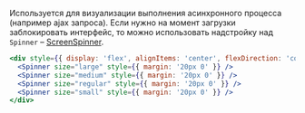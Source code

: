 Используется для визуализации выполнения асинхронного процесса (например ajax запроса). Если нужно на момент загрузки
заблокировать интерфейс, то можно использовать надстройку над `Spinner` – [ScreenSpinner](#!/ScreenSpinner).

```jsx { "props": { "layout": false, "iframe": false } }
<div style={{ display: 'flex', alignItems: 'center', flexDirection: 'column' }}>
  <Spinner size="large" style={{ margin: '20px 0' }} />
  <Spinner size="medium" style={{ margin: '20px 0' }} />
  <Spinner size="regular" style={{ margin: '20px 0' }} />
  <Spinner size="small" style={{ margin: '20px 0' }} />
</div>
```
